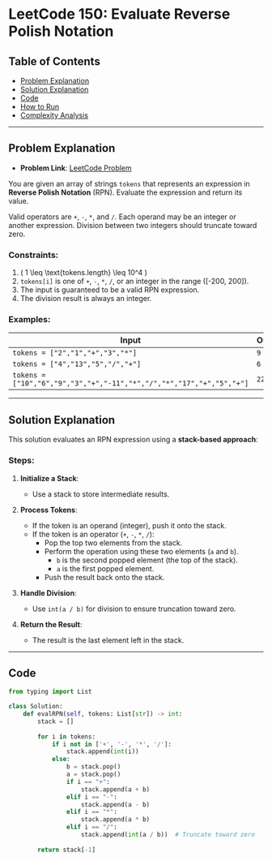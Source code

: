 # LeetCode 150: Evaluate Reverse Polish Notation

## Table of Contents
- [Problem Explanation](#problem-explanation)
- [Solution Explanation](#solution-explanation)
- [Code](#code)
- [How to Run](#how-to-run)
- [Complexity Analysis](#complexity-analysis)

---

## Problem Explanation

- **Problem Link**: [LeetCode Problem](https://leetcode.com/problems/evaluate-reverse-polish-notation/)

You are given an array of strings `tokens` that represents an expression in **Reverse Polish Notation** (RPN). Evaluate the expression and return its value.

Valid operators are `+`, `-`, `*`, and `/`. Each operand may be an integer or another expression. Division between two integers should truncate toward zero.

### Constraints:
1. \( 1 \leq \text{tokens.length} \leq 10^4 \)
2. `tokens[i]` is one of `+`, `-`, `*`, `/`, or an integer in the range \([-200, 200]\).
3. The input is guaranteed to be a valid RPN expression.
4. The division result is always an integer.

### Examples:

| Input                                   | Output |
|-----------------------------------------|--------|
| `tokens = ["2","1","+","3","*"]`        | `9`    |
| `tokens = ["4","13","5","/","+"]`       | `6`    |
| `tokens = ["10","6","9","3","+","-11","*","/","*","17","+","5","+"]` | `22` |


---

## Solution Explanation

This solution evaluates an RPN expression using a **stack-based approach**:

### Steps:

1. **Initialize a Stack**:
   - Use a stack to store intermediate results.

2. **Process Tokens**:
   - If the token is an operand (integer), push it onto the stack.
   - If the token is an operator (`+`, `-`, `*`, `/`):
     - Pop the top two elements from the stack.
     - Perform the operation using these two elements (`a` and `b`).
       - `b` is the second popped element (the top of the stack).
       - `a` is the first popped element.
     - Push the result back onto the stack.

3. **Handle Division**:
   - Use `int(a / b)` for division to ensure truncation toward zero.

4. **Return the Result**:
   - The result is the last element left in the stack.

---

## Code

```python
from typing import List

class Solution:
    def evalRPN(self, tokens: List[str]) -> int:
        stack = []
        
        for i in tokens:
            if i not in ['+', '-', '*', '/']:
                stack.append(int(i))
            else:
                b = stack.pop()
                a = stack.pop()
                if i == "+":
                    stack.append(a + b)
                elif i == "-":
                    stack.append(a - b)
                elif i == "*":
                    stack.append(a * b)
                elif i == "/":
                    stack.append(int(a / b))  # Truncate toward zero
        
        return stack[-1]


